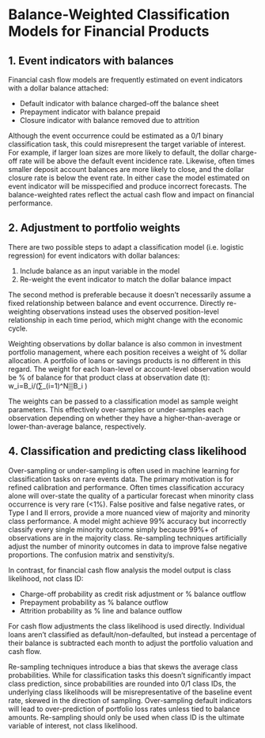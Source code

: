 # **Balance-Weighted Classification Models for Financial Products**

## 1.	Event indicators with balances

Financial cash flow models are frequently estimated on event indicators with a dollar balance attached:

*	Default indicator with balance charged-off the balance sheet
*	Prepayment indicator with balance prepaid
* Closure indicator with balance removed due to attrition 

Although the event occurrence could be estimated as a 0/1 binary classification task, this could misrepresent the target variable of interest. For example, if larger loan sizes are more likely to default, the dollar charge-off rate will be above the default event incidence rate. Likewise, often times smaller deposit account balances are more likely to close, and the dollar closure rate is below the event rate. In either case the model estimated on event indicator will be misspecified and produce incorrect forecasts. The balance-weighted rates reflect the actual cash flow and impact on financial performance.


## 2. Adjustment to portfolio weights
There are two possible steps to adapt a classification model (i.e. logistic regression) for event indicators with dollar balances:

1. Include balance as an input variable in the model
2. Re-weight the event indicator to match the dollar balance impact

The second method is preferable because it doesn’t necessarily assume a fixed relationship between balance and event occurrence. Directly re-weighting observations instead uses the observed position-level relationship in each time period, which might change with the economic cycle. 

Weighting observations by dollar balance is also common in investment portfolio management, where each position receives a weight of % dollar allocation. A portfolio of loans or savings products is no different in this regard. The weight for each loan-level or account-level observation would be % of balance for that product class at observation date (t):
w_i=B_i/(∑_(i=1)^N▒B_i )

The weights can be passed to a classification model as sample weight parameters. This effectively over-samples or under-samples each observation depending on whether they have a higher-than-average or lower-than-average balance, respectively.

## 4.	Classification and predicting class likelihood

Over-sampling or under-sampling is often used in machine learning for classification tasks on rare events data. The primary motivation is for refined calibration and performance. Often times classification accuracy alone will over-state the quality of a particular forecast when minority class occurrence is very rare (<1%). False positive and false negative rates, or Type I and II errors, provide a more nuanced view of majority and minority class performance. A model might achieve 99% accuracy but incorrectly classify every single minority outcome simply because 99%+ of observations are in the majority class. Re-sampling techniques artificially adjust the number of minority outcomes in data to improve false negative proportions. The confusion matrix and senstivity/s.

In contrast, for financial cash flow analysis the model output is class likelihood, not class ID:
* Charge-off probability as credit risk adjustment or % balance outflow
* Prepayment probability as % balance outflow
* Attrition probability as % line and balance outflow 

For cash flow adjustments the class likelihood is used directly. Individual loans aren’t classified as default/non-defaulted, but instead a percentage of their balance is subtracted each month to adjust the portfolio valuation and cash flow. 

Re-sampling techniques introduce a bias that skews the average class probabilities. While for classification tasks this doesn’t significantly impact class prediction, since probabilities are rounded into 0/1 class IDs, the underlying class likelihoods will be misrepresentative of the baseline event rate, skewed in the direction of sampling. Over-sampling default indicators will lead to over-prediction of portfolio loss rates unless tied to balance amounts. Re-sampling should only be used when class ID is the ultimate variable of interest, not class likelihood.
